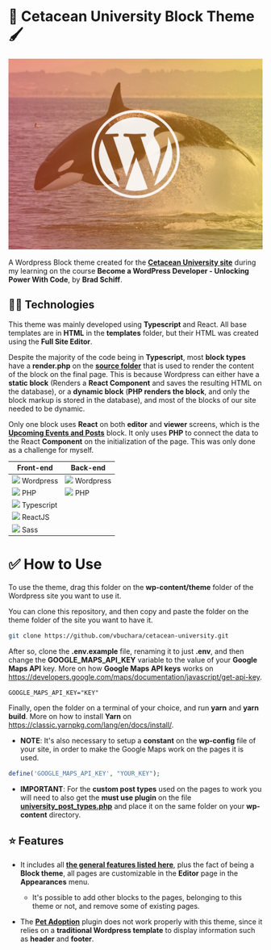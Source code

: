 # 🐬 Cetacean University Block Theme 🖌

![Cover of the Cetacean University Theme](screenshot.png)

A Wordpress Block theme created for the [**Cetacean University site**](../../README.md) during my learning on the course **Become a WordPress Developer - Unlocking Power With Code**, by **Brad Schiff**. 

## 👩‍💻 Technologies

This theme was mainly developed using **Typescript** and React. All base templates are in **HTML** in the **templates** folder, but their HTML was created using the **Full Site Editor**.

Despite the majority of the code being in **Typescript**, most **block types** have a **render.php** on the [**source folder**](./src) that is used to render the content of the block on the final page. This is because Wordpress can either have a **static block** (Renders a **React Component** and saves the resulting HTML on the database), or a **dynamic block** (**PHP renders the block**, and only the block markup is stored in the database), and most of the blocks of our site needed to be dynamic.

Only one block uses **React** on both **editor** and **viewer** screens, which is the [**Upcoming Events and Posts**](./src/blocks/upcoming-events/) block. It only uses **PHP** to connect the data to the React **Component** on the initialization of the page. This was only done as a challenge for myself.

| Front-end | Back-end |
|--|--|
|<img src="https://cdn.jsdelivr.net/gh/devicons/devicon@latest/icons/wordpress/wordpress-plain.svg" width="18"/> Wordpress|<img src="https://cdn.jsdelivr.net/gh/devicons/devicon@latest/icons/wordpress/wordpress-plain.svg" width="18"/> Wordpress|
|<img src="https://cdn.jsdelivr.net/gh/devicons/devicon@latest/icons/php/php-original.svg" width="18" /> PHP|<img src="https://cdn.jsdelivr.net/gh/devicons/devicon@latest/icons/php/php-original.svg" width="18" /> PHP|
|<img src="https://cdn.jsdelivr.net/gh/devicons/devicon@latest/icons/typescript/typescript-plain.svg" width="18"/> Typescript||
|<img src="https://cdn.jsdelivr.net/gh/devicons/devicon@latest/icons/react/react-original.svg" width="18" /> ReactJS||
|<img src="https://cdn.jsdelivr.net/gh/devicons/devicon@latest/icons/sass/sass-original.svg" width="18"/> Sass||

# ✅ How to Use 

To use the theme, drag this folder on the **wp-content/theme** folder of the Wordpress site you want to use it. 

You can clone this repository, and then copy and paste the folder on the theme folder of the site you want to have it.

```bash
git clone https://github.com/vbuchara/cetacean-university.git
```

After so, clone the **.env.example** file, renaming it to just **.env**, and then change the **GOOGLE_MAPS_API_KEY** variable to the value of your **Google Maps API** key. More on how **Google Maps API keys** works on https://developers.google.com/maps/documentation/javascript/get-api-key.

```
GOOGLE_MAPS_API_KEY="KEY"
```

Finally, open the folder on a terminal of your choice, and run **yarn** and **yarn build**. More on how to install **Yarn** on https://classic.yarnpkg.com/lang/en/docs/install/.

- **NOTE**: It's also necessary to setup a **constant** on the **wp-config** file of your site, in order to make the Google Maps work on the pages it is used.

```php
define('GOOGLE_MAPS_API_KEY', "YOUR_KEY");
```

- **IMPORTANT**: For the **custom post types** used on the pages to work you will need to also get the **must use plugin** on the file [**university_post_types.php**](../../mu-plugins/university_post_types.php) and place it on the same folder on your **wp-content** directory.

## ⭐ Features

- It includes all [**the general features listed here**](../../README.md), plus the fact of being a **Block theme**, all pages are customizable in the **Editor** page in the **Appearances** menu.

    - It's possible to add other blocks to the pages, belonging to this theme or not, and remove some of existing pages. 
  
- The [**Pet Adoption**](../../plugins/pet-adoption/README.md) plugin does not work properly with this theme, since it relies on a **traditional Wordpress template** to display information such as **header** and **footer**.   